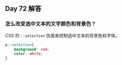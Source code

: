 ## Day 72 解答

### 怎么改变选中文本的文字颜色和背景色？

CSS 的 `::selection` 伪类来控制选中文本的背景色和字体。

```css
p::selection{
	background: red;
	color: white;
}
```
